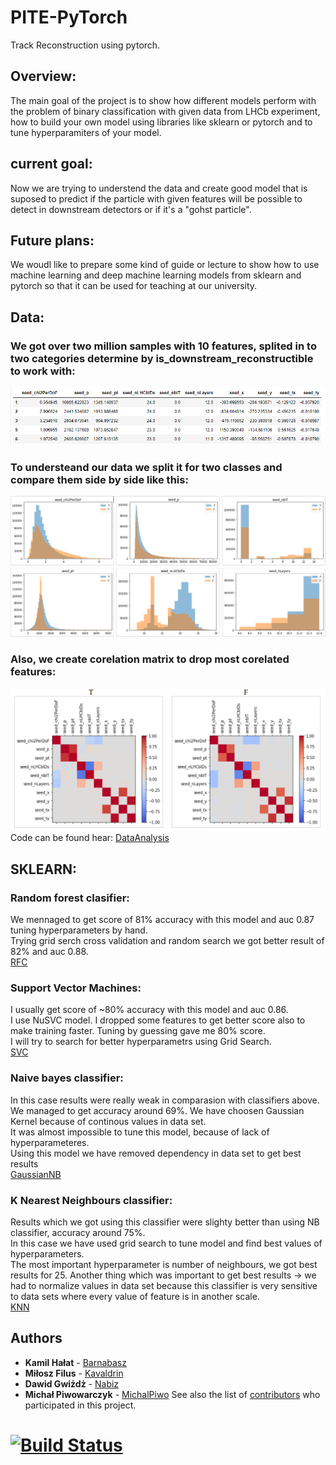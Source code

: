 # PITE-PyTorch
Track Reconstruction using pytorch.

## Overview:

The main goal of the project is to show how different models perform with the problem of binary classification with given data from LHCb experiment, how to build your own model using libraries like sklearn or pytorch and to tune hyperparamiters of your model.

## current goal:
Now we are trying to understend the data and create good model that is suposed to predict if the particle with given features will be possible to detect in downstream detectors or if it's a "gohst particle".

## Future plans:
We woudl like to prepare some kind of guide or lecture to show how to use machine learning and deep machine learning models from sklearn and pytorch so that it can be used for teaching at our university.

## Data:
### We got over two million samples with 10 features, splited in to two categories determine by **is_downstream_reconstructible** to work with:
![](images/data.PNG)

### To understeand our data we split it for two classes and compare them side by side like this:
![](images/Histograms.PNG)

### Also, we create corelation matrix to drop most corelated features:
![](images/Corelation.PNG)
Code can be found hear: [DataAnalysis](https://github.com/Kavaldrin/PITE-PyTorch/blob/master/DataAnalysis.ipynb)
    
## SKLEARN:

### Random forest clasifier:
We mennaged to get score of 81% accuracy with this model and auc 0.87 tuning hyperparameters by hand.<br />
Trying grid serch cross validation and random search we got better result of 82% and auc 0.88.<br />
[RFC](https://github.com/Kavaldrin/PITE-PyTorch/blob/master/RFC.ipynb)

### Support Vector Machines:
I usually get score of ~80% accuracy with this model and auc 0.86.<br />
I use NuSVC model. I dropped some features to get better score also to make training faster. Tuning by guessing gave me 80% score.<br />
I will try to search for better hyperparametrs using Grid Search.<br />
[SVC](https://github.com/Kavaldrin/PITE-PyTorch/blob/master/svm.ipynb)

### Naive bayes classifier:
In this case results were really weak in comparasion with classifiers above. <br />
We managed to get accuracy around 69%. We have choosen Gaussian Kernel because of continous values in data set. <br />
It was almost impossible to tune this model, because of lack of hyperparameteres. <br />
Using this model we have removed dependency in data set to get best results <br />
[GaussianNB](https://github.com/Kavaldrin/PITE-PyTorch/blob/master/GaussianNB%20KNeighbors%20SVM.ipynb)

### K Nearest Neighbours classifier:
Results which we got using this classifier were slighty better than using NB classifier, accuracy around 75%. <br />
In this case we have used grid search to tune model and find best values of hyperparameters. <br />
The most important hyperparameter is number of neighbours, we got best results for 25.
Another thing which was important to get best results -> we had to normalize values in data set because this classifier is very sensitive to data sets where every value of feature is in another scale. <br />
[KNN](https://github.com/Kavaldrin/PITE-PyTorch/blob/master/GaussianNB%20KNeighbors%20SVM.ipynb)



## Authors

* **Kamil Hałat** - [Barnabasz](https://github.com/Barnabasz)
* **Miłosz Filus** - [Kavaldrin](https://github.com/Kavaldrin)
* **Dawid Gwiżdż** - [Nabiz](https://github.com/Nabiz)
* **Michał Piwowarczyk** - [MichalPiwo](https://github.com/MichalPiwo)
See also the list of [contributors](https://github.com/Kavaldrin/PITE-PyTorch/contributors) who participated in this project.



# [![Build Status](https://travis-ci.com/Kavaldrin/PITE-PyTorch.svg?branch=master)](https://travis-ci.com/Kavaldrin/PITE-PyTorch)
  
